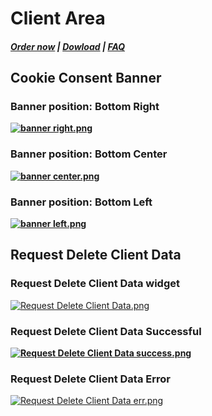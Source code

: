 # Client Area

#####  [Order now](https://puqcloud.com/whmcs-addon-puq-customization.php) | [Dowload](https://download.puqcloud.com/WHMCS/addons/PUQ-Customization/) | [FAQ](https://faq.puqcloud.com/)

## Cookie Consent Banner

### Banner position: **Bottom Right**

**[![banner right.png](https://doc.puq.info/uploads/images/gallery/2023-05/scaled-1680-/banner-right.png)](https://doc.puq.info/uploads/images/gallery/2023-05/banner-right.png)**

### Banner position: **Bottom Center**

**[![banner center.png](https://doc.puq.info/uploads/images/gallery/2023-05/scaled-1680-/banner-center.png)](https://doc.puq.info/uploads/images/gallery/2023-05/banner-center.png)**

### Banner position: **Bottom Left**

**[![banner left.png](https://doc.puq.info/uploads/images/gallery/2023-05/scaled-1680-/banner-left.png)](https://doc.puq.info/uploads/images/gallery/2023-05/banner-left.png)**

## Request Delete Client Data

### Request Delete Client Data **widget**

[![Request Delete Client Data.png](https://doc.puq.info/uploads/images/gallery/2023-05/scaled-1680-/request-delete-client-data.png)](https://doc.puq.info/uploads/images/gallery/2023-05/request-delete-client-data.png)

### Request Delete Client Data **Successful** 

**[![Request Delete Client Data success.png](https://doc.puq.info/uploads/images/gallery/2023-05/scaled-1680-/request-delete-client-data-success.png)](https://doc.puq.info/uploads/images/gallery/2023-05/request-delete-client-data-success.png)**

### Request Delete Client Data **Error**

[![Request Delete Client Data err.png](https://doc.puq.info/uploads/images/gallery/2023-05/scaled-1680-/request-delete-client-data-err.png)](https://doc.puq.info/uploads/images/gallery/2023-05/request-delete-client-data-err.png)
